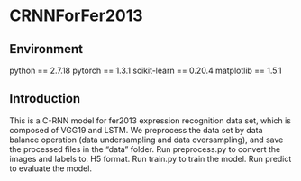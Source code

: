 # CRNNForFer2013

## Environment
python == 2.7.18
pytorch == 1.3.1
scikit-learn == 0.20.4
matplotlib == 1.5.1

## Introduction
This is a C-RNN model for fer2013 expression recognition data set, which is composed of VGG19 and LSTM.
We preprocess the data set by data balance operation (data undersampling and data oversampling), and save the processed files in the “data” folder.
Run preprocess.py to convert the images and labels to. H5 format.
Run train.py to train the model.
Run predict to evaluate the model.
